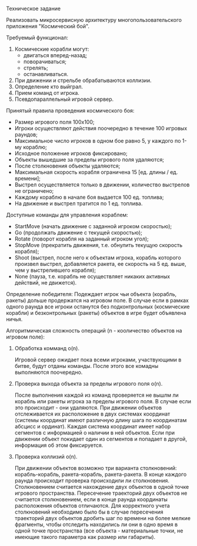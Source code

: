 Техническое задание


Реализовать микросервисную архитектуру многопользовательского приложения "Космический бой".


Требуемый функционал:
1. Космические корабли могут:
   - двигаться вперед-назад;
   - поворачиваться;
   - стрелять;
   - останавливаться.
3. При движении и стрельбе обрабатываются коллизии.
4. Определение кто выйграл.
5. Прием команд от игрока.
6. Псевдопараллельный игровой сервер.


Принятый правила проведения космического боя:
- Размер игрового поля 100х100;
- Игроки осуществляют действия поочередно в течение 100 игровых раундов;
- Максимальное число игроков в одном бое равно 5, у каждого по 1-му кораблю;
- Исходное положение игроков фиксировано;
- Объекты вышедшие за пределы игрового поля удаляются;
- После столкновения объекты удаляются;
- Максимальная скорость корабля ограничена 15 [ед. длины / ед. времени];
- Выстрел осуществляется только в движении, количество выстрелов не ограничено;
- Каждому кораблю в начале боя выдается 100 ед. топлива;
- На движение и выстрел тратится по 1 ед. топлива.


Доступные команды для управления кораблем:
- StartMove (начать движение с заданной игроком скоростью);
- Go (продолжать движение с текущей скоростью);
- Rotate (поворот корабля на заданный игроком угол);
- StopMove (прекратить движения, т.е. обнулить текущую скорость корабля);
- Shoot (выстрел, после него к объектам игрока, корабль которого произвел выстрел, добавляется ракета, ее скорость на 5 ед. выше, чем у выстрелившего корабля);
- None (пауза, т.е. корабль не осуществляет никаких активных действий, не движется).


Определение победителя:
Подеждает игрок чьи объекта (корабль, ракеты) дольше продержатся на игровом поле.
В случае если в рамках одного раунда все игроки останутся без подконтрольных (космические корабли) и безконтрольных (ракеты) объектов в игре будет объявлена ничья.


Алгоритмическая сложность операций (n - кооличество объектов на игровом поле):
1. Обработка комманд о(n).
   
   Игровой сервер ожидает пока всеми игроками, участвующими в битве, будут отданы команды.
   После этого все комадны выполняются поочередно.
2. Проверка выхода объекта за пределы игрового поля о(n).
   
   После выполнения каждой из команд проверяется не вышлм ли корабль или ракеты игрока за пределы игрового поля.
   В случае если это происходит - они удаляются.
   При движении объектов отслеживается их расположение в двух системах координат (системы координат имеют различную длину шага по координатам абсцисс и ординат).
   Каждая система координат имеет набор сегментов с информацией о наличии в ней объектов. Если при движении объект покидает один из сегментов и попадает в другой, информация об этом фиксируется.
3. Проверка коллизий о(n).
   
   При движении объектов возможно три варианта столкновений: корабль-корабль, ракета-корабль, ракета-ракета.
   В конце каждого раунда происходит проверка происходили ли столкновения. Столкновением считается нахождение двух объектов в одной точке игрового пространства.
   Пересечение траекторий двух объектов не считается столкновением, если в конце раунда координаты расположения объектов отличаются.
   Для корректного учета столкновений необходимо было бы в случае пересечения траекторий двух объектов дробить шаг по времени на более мелкие фрагменты, чтобы отследить находились ли они в одно время в одной точке пространства (все объекта - материальные точки, не имеющие такого параметра как размер или габариты).
